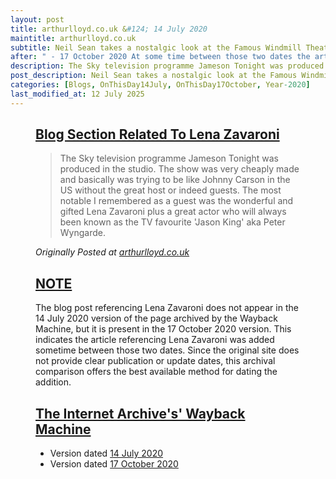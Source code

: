```yaml
---
layout: post
title: arthurlloyd.co.uk &#124; 14 July 2020
maintitle: arthurlloyd.co.uk
subtitle: Neil Sean takes a nostalgic look at the Famous Windmill Theatre and interviews Windmill Girl Jill Millard Shapiro
after: " - 17 October 2020 At some time between those two dates the article that references Lena was added to the Blog"
description: The Sky television programme Jameson Tonight was produced in the studio. The show was very cheaply made and basically was trying to be like Johnny Carson in the US without the great host or indeed guests. The most notable I remembered as a guest was the wonderful and gifted Lena Zavaroni plus a great actor who will always been known as the TV favourite 'Jason King' aka Peter Wyngarde.
post_description: Neil Sean takes a nostalgic look at the Famous Windmill Theatre and interviews Windmill Girl Jill Millard Shapiro
categories: [Blogs, OnThisDay14July, OnThisDay17October, Year-2020]
last_modified_at: 12 July 2025
---
```


<figure class="fig3">
<div class="CardLayout">
<div class="CardItem"><h2 id="infobox1" class="infobox"><a href="#infobox1">Blog Section Related To Lena Zavaroni</a></h2>
<div class="CardItem split">
<blockquote>
<p>The Sky television programme Jameson Tonight was produced in the studio. The show was very cheaply made and basically was trying to be like Johnny Carson in the US without the great host or indeed guests. The most notable I remembered as a guest was the wonderful and gifted Lena Zavaroni plus a great actor who will always been known as the TV favourite 'Jason King' aka Peter Wyngarde.</p>
</blockquote>
<cite>Originally Posted at <a class="external-link" href="http://www.arthurlloyd.co.uk/NeilSeanInterviews/NeilSeanHallOfFame#windmill">arthurlloyd.co.uk</a></cite>
</div></div></div>
</figure>

<figure class="fig3">
<div class="CardLayout">
<div class="CardItem"><h2 id="infobox2" class="infobox"><a href="#infobox2">NOTE</a></h2>
<div class="CardItem split">
<p>The blog post referencing Lena Zavaroni does not appear in the 14 July 2020 version of the page archived by the Wayback Machine, but it is present in the 17 October 2020 version. This indicates the article referencing Lena Zavaroni was added sometime between those two dates. Since the original site does not provide clear publication or update dates, this archival comparison offers the best available method for dating the addition.</p>
</div></div></div>
</figure>


<figure class="fig3">
<div class="CardLayout">
<div class="CardItem"><h2 id="infobox2" class="infobox"><a href="#infobox2">The Internet Archive's' Wayback Machine</a></h2>
<div class="CardItem split">
<ul>
<li>Version dated <a class="external-link" href="https://web.archive.org/web/20200714063458/http://www.arthurlloyd.co.uk:80/NeilSeanInterviews/NeilSeanHallOfFame.htm">14 July 2020</a></li>
<li>Version dated <a class="external-link" href="https://web.archive.org/web/20201017064025/http://www.arthurlloyd.co.uk:80/NeilSeanInterviews/NeilSeanHallOfFame.htm">17 October 2020</a></li>
</ul>
</div></div></div>
</figure>
